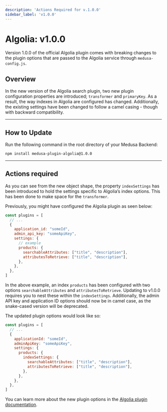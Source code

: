 ```yaml
---
description: 'Actions Required for v.1.0.0'
sidebar_label: 'v1.0.0'
---
```


# Algolia: v1.0.0

Version 1.0.0 of the official Algolia plugin comes with breaking changes to the plugin options that are passed to the Algolia service through `medusa-config.js`.

## Overview

In the new version of the Algolia search plugin, two new plugin configuration properties are introduced; `transformer` and `primaryKey`.  As a result, the way indexes in Algolia are configured has changed. Additionally, the existing settings have been changed to follow a camel casing - though with backward compatibility.

---

## How to Update

Run the following command in the root directory of your Medusa Backend:

```bash npm2yarn
npm install medusa-plugin-algolia@1.0.0
```

---

## Actions required

As you can see from the new object shape, the property `indexSettings` has been introduced to hold the settings specific to Algolia’s index options. This has been done to make space for the `transformer`. 

Previously, you might have configured the Algolia plugin as seen below:

```js title=medusa-config.js
const plugins = [
  // ...
  {
    application_id: "someId",
    admin_api_key: "someApiKey",
    settings: {
      // example
      products: {
        searchableAttributes: ["title", "description"],
        attributesToRetrieve: ["title", "description"],
      },
    },
  },
]
```

In the above example, an index `products` has been configured with two options `searchableAttributes` and `attributesToRetrieve`. Updating to v1.0.0 requires you to nest these within the `indexSettings`. Additionally, the admin API key and application ID options should now be in camel case, as the snake-cased version will be deprecated. 

The updated plugin options would look like so:

```js title=medusa-config.js
const plugins = [
  // ...
  {
    applicationId: "someId",
    adminApiKey: "someApiKey",
    settings: {
      products: {
        indexSettings: {
          searchableAttributes: ["title", "description"],
          attributesToRetrieve: ["title", "description"],
        },
      },
    },
  },
]
```

You can learn more about the new plugin options in the [Algolia plugin documentation](../../../plugins/search/algolia.md).